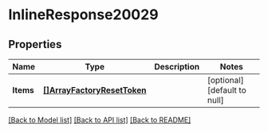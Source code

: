 # InlineResponse20029

## Properties
Name | Type | Description | Notes
------------ | ------------- | ------------- | -------------
**Items** | [**[]ArrayFactoryResetToken**](ArrayFactoryResetToken.md) |  | [optional] [default to null]

[[Back to Model list]](../README.md#documentation-for-models) [[Back to API list]](../README.md#documentation-for-api-endpoints) [[Back to README]](../README.md)


